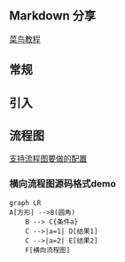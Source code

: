## Markdown 分享

[菜鸟教程](https://www.runoob.com/markdown/md-tutorial.html)

## 常规


## 引入


## 流程图

[支持流程图要做的配置](https://blog.csdn.net/qq_28817739/article/details/113139576)
### 横向流程图源码格式demo

```
graph LR
A[方形] -->B(圆角)
    B --> C{条件a}
    C -->|a=1| D[结果1]
    C -->|a=2| E[结果2]
    F[横向流程图]
```